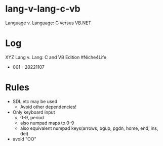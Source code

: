# lang-v-lang-c-vb
Language v. Language: C versus VB.NET

# Log

XYZ Lang v. Lang: C and VB Edition #Niche4Life

* 001 - 20221107

# Rules

* SDL etc may be used
    * Avoid other dependencies!
* Only keyboard input
    * 0-9, period
    * also numpad maps to 0-9
    * also equivalent numpad keys(arrows, pgup, pgdn, home, end, ins, del)
* avoid "OO"
